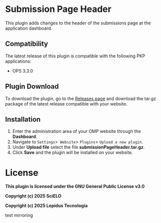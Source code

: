 # Submission Page Header

This plugin adds changes to the header of the submissions page at the application dashboard.

## Compatibility

The latest release of this plugin is compatible with the following PKP applications:

* OPS 3.3.0

## Plugin Download

To download the plugin, go to the [Releases page](https://github.com/lepidus/submissionPageHeader/releases) and download the tar.gz package of the latest release compatible with your website.

## Installation

1. Enter the administration area of ​​your OMP website through the __Dashboard__.
2. Navigate to `Settings`>` Website`> `Plugins`> `Upload a new plugin`.
3. Under __Upload file__ select the file __submissionPageHeader.tar.gz__.
4. Click __Save__ and the plugin will be installed on your website.

# License
__This plugin is licensed under the GNU General Public License v3.0__

__Copyright (c) 2025 SciELO__

__Copyright (c) 2025 Lepidus Tecnologia__


test mirroring